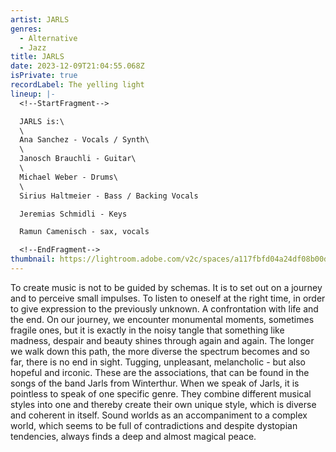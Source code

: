 ```yaml
---
artist: JARLS
genres:
  - Alternative
  - Jazz
title: JARLS
date: 2023-12-09T21:04:55.068Z
isPrivate: true
recordLabel: The yelling light
lineup: |-
  <!--StartFragment-->

  JARLS is:\
  \
  Ana Sanchez - Vocals / Synth\
  \
  Janosch Brauchli - Guitar\
  \
  Michael Weber - Drums\
  \
  Sirius Haltmeier - Bass / Backing Vocals

  Jeremias Schmidli - Keys

  Ramun Camenisch - sax, vocals

  <!--EndFragment-->
thumbnail: https://lightroom.adobe.com/v2c/spaces/a117fbfd04a24df08b00dc7343422215/assets/ab5502ba8b2b68201c330579c4985940/revisions/88927b7736434a5eb7e02b2206e4c93b/renditions/bb9ab23f9f28ca73e8f0c8922b6b0f28
---
```

<!--StartFragment-->

To create music is not to be guided by schemas. It is to set out on a journey and to perceive small impulses. To listen to oneself at the right time, in order to give expression to the previously unknown. A confrontation with life and the end. On our journey, we encounter monumental moments, sometimes fragile ones, but it is exactly in the noisy tangle that something like madness, despair and beauty shines through again and again. The longer we walk down this path, the more diverse the spectrum becomes and so far, there is no end in sight. Tugging, unpleasant, melancholic - but also hopeful and irconic. These are the associations, that can be found in the songs of the band Jarls from Winterthur. When we speak of Jarls, it is pointless to speak of one specific genre. They combine different musical styles into one and thereby create their own unique style, which is diverse and coherent in itself. Sound worlds as an accompaniment to a complex world, which seems to be full of contradictions and despite dystopian tendencies, always finds a deep and almost magical peace.

<!--EndFragment-->